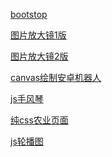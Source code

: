 <a href="https://1358294049.github.io/feng/响应式排版/Bootstrap.html">bootstop</a>


<a href="https://1358294049.github.io/feng/图片放大镜/zoom.html">图片放大镜1版</a>


<a href="https://1358294049.github.io/feng/图片放大镜/zoom01.html">图片放大镜2版</a>


<a href="https://1358294049.github.io/feng/安卓机器人/canvas.html">canvas绘制安卓机器人</a>


<a href="https://1358294049.github.io/feng/手风琴/text.html">js手风琴</a>


<a href="https://1358294049.github.io/feng/纯css农业/css.html
">纯css农业页面</a>

<a href="https://1358294049.github.io/feng/简易轮播图/slider/slider.html
">js轮播图</a>
